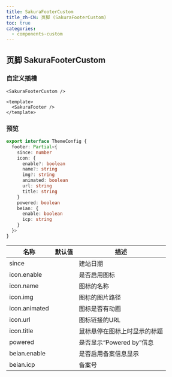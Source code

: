 ```yaml
---
title: SakuraFooterCustom
title_zh-CN: 页脚 (SakuraFooterCustom)
toc: true
categories:
  - components-custom
---
```


## 页脚 SakuraFooterCustom

### 自定义插槽

`<SakuraFooterCustom />`

```vue
<template>
  <SakuraFooter />
</template>
```

### 预览

<SakuraFooterPG />

```ts
export interface ThemeConfig {
  footer: Partial<{
    since: number
    icon: {
      enable?: boolean
      name?: string
      img?: string
      animated: boolean
      url: string
      title: string
    }
    powered: boolean
    beian: {
      enable: boolean
      icp: string
    }
  }>
}
```

| 名称 | 默认值 | 描述 |
| ---- | ---- | ---- |
| since  |  | 建站日期 |
| icon.enable |  | 是否启用图标 |
| icon.name |  | 图标的名称 |
| icon.img |  | 图标的图片路径 |
| icon.animated |  | 图标是否有动画 |
| icon.url |  | 图标链接的URL |
| icon.title |  | 鼠标悬停在图标上时显示的标题 |
| powered |  | 是否显示“Powered by”信息 |
| beian.enable |  | 是否启用备案信息显示 |
| beian.icp |  | 备案号 |
